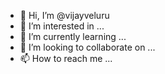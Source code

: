 - 👋 Hi, I’m @vijayveluru
- 👀 I’m interested in ...
- 🌱 I’m currently learning ...
- 💞️ I’m looking to collaborate on ...
- 📫 How to reach me ...

<!---
vijayveluru/vijayveluru is a ✨ special ✨ repository because its `README.md` (this file) appears on your GitHub profile.
You can click the Preview link to take a look at your changes.
--->
